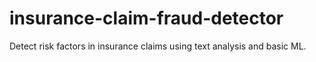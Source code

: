 # insurance-claim-fraud-detector
Detect risk factors in insurance claims using text analysis and basic ML.
